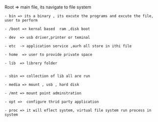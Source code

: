

Root => main file, its navigate to file system

    - bin => its a binary , its excute the programs and excute the file, user to perform

    - /boot => kernal based  ram ,disk boot 

    - dev  => usb driver,printer or teminal

    - etc  -> application service ,aurh all store in ithi file

    - home  => user to provide private space

    - lib  => librery folder


    - sbin => collection of lib all are run

    - media => mount , usb , hard disk

    - /mnt => mount point adminstration

    - opt =>  configure thrid party application

    - proc => it will eflect system, virtual file system run process in system

    

